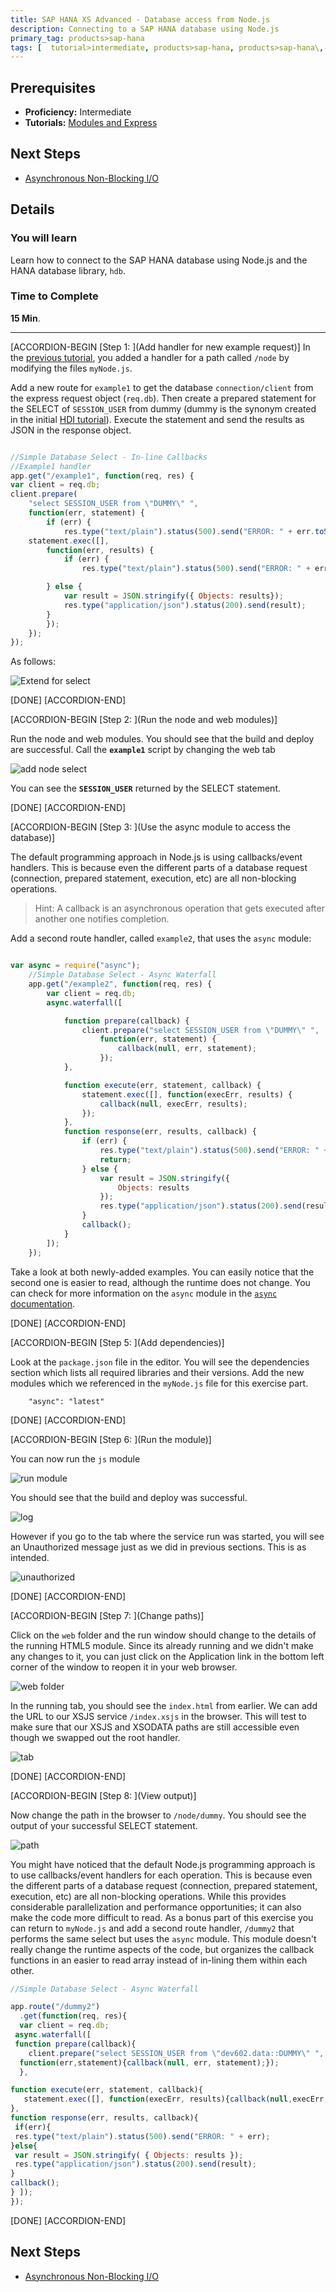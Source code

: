 ```yaml
---
title: SAP HANA XS Advanced - Database access from Node.js
description: Connecting to a SAP HANA database using Node.js
primary_tag: products>sap-hana
tags: [  tutorial>intermediate, products>sap-hana, products>sap-hana\,-express-edition   ]
---
```

## Prerequisites  
- **Proficiency:** Intermediate
- **Tutorials:** [Modules and Express](http://www.sap.com/developer/tutorials/xsa-node-modules.html)

## Next Steps
- [Asynchronous Non-Blocking I/O](http://www.sap.com/developer/tutorials/xsa-node-async.html)

## Details
### You will learn  
Learn how to connect to the SAP HANA database using Node.js and the HANA database library, `hdb`.



### Time to Complete
**15 Min**.

---



[ACCORDION-BEGIN [Step 1: ](Add handler for new example request)]
In the [previous tutorial](http://www.sap.com/developer/tutorials/xsa-node-modules.html), you added a handler for a path called `/node` by modifying the files `myNode.js`.

Add a new route for `example1` to get the database `connection/client` from the express request object (`req.db`). Then create a prepared statement for the SELECT of `SESSION_USER` from dummy (dummy is the synonym created in the initial [HDI tutorial](https://www.sap.com/developer/tutorials/xsa-hdi-module.html)). Execute the statement and send the results as JSON in the response object.


```javascript

//Simple Database Select - In-line Callbacks
//Example1 handler
app.get("/example1", function(req, res) {
var client = req.db;
client.prepare(
	"select SESSION_USER from \"DUMMY\" ",
	function(err, statement) {
		if (err) {			
			res.type("text/plain").status(500).send("ERROR: " + err.toString());	return;	}
	statement.exec([],
		function(err, results) {
			if (err) {			
				res.type("text/plain").status(500).send("ERROR: " + err.toString());	return;						

		} else {							
			var result = JSON.stringify({ Objects: results});					
			res.type("application/json").status(200).send(result);
		}
		});
	});
});


```

As follows:

![Extend for select](1.png)


[DONE]
[ACCORDION-END]

[ACCORDION-BEGIN [Step 2: ](Run the node and web modules)]

Run the node and web modules. You should see that the build and deploy are successful. Call the **`example1`** script by changing the web tab


![add node select](2.png)

You can see the **`SESSION_USER`** returned by the SELECT statement.

[DONE]
[ACCORDION-END]

[ACCORDION-BEGIN [Step 3: ](Use the async module to access the database)]

The default programming approach in Node.js is using callbacks/event handlers. This is because even the different parts of a database request (connection, prepared statement, execution, etc) are all non-blocking operations.

>Hint: A callback is an asynchronous operation that gets executed after another one notifies completion.  

Add a second route handler, called `example2`, that uses the `async` module:

```javascript

var async = require("async");
	//Simple Database Select - Async Waterfall
	app.get("/example2", function(req, res) {
		var client = req.db;
		async.waterfall([

			function prepare(callback) {
				client.prepare("select SESSION_USER from \"DUMMY\" ",
					function(err, statement) {
						callback(null, err, statement);
					});
			},

			function execute(err, statement, callback) {
				statement.exec([], function(execErr, results) {
					callback(null, execErr, results);
				});
			},
			function response(err, results, callback) {
				if (err) {
					res.type("text/plain").status(500).send("ERROR: " + err.toString());
					return;
				} else {
					var result = JSON.stringify({
						Objects: results
					});
					res.type("application/json").status(200).send(result);
				}
				callback();
			}
		]);
	});

```  

Take a look at both newly-added examples. You can easily notice that the second one is easier to read, although the runtime does not change. You can check for more information on the `async` module  in the [`async` documentation](https://caolan.github.io/async/).


[DONE]
[ACCORDION-END]

[ACCORDION-BEGIN [Step 5: ](Add dependencies)]

Look at the `package.json` file in the editor. You will see the dependencies section which lists all required libraries and their versions. Add the new modules which we referenced in the `myNode.js` file for this exercise part.  

```text
  	"async": "latest"
```

[DONE]
[ACCORDION-END]

[ACCORDION-BEGIN [Step 6: ](Run the module)]

You can now run the `js` module

![run module](6.png)

You should see that the build and deploy was successful.

![log](7.png)

However if you go to the tab where the service run was started, you will see an Unauthorized message just as we did in previous sections.  This is as intended.

![unauthorized](8.png)

[DONE]
[ACCORDION-END]

[ACCORDION-BEGIN [Step 7: ](Change paths)]

Click on the `web` folder and the run window should change to the details of the running HTML5 module.  Since its already running and we didn't make any changes to it, you can just click on the Application link in the bottom left corner of the window to reopen it in your web browser.

![web folder](9.png)

In the running tab, you should see the `index.html` from earlier. We can add the URL to our XSJS service `/index.xsjs` in the browser. This will test to make sure that our XSJS and XSODATA paths are still accessible even though we swapped out the root handler.  

![tab](10.png)

[DONE]
[ACCORDION-END]

[ACCORDION-BEGIN [Step 8: ](View output)]

Now change the path in the browser to `/node/dummy`.  You should see the output of your successful SELECT statement.

![path](11.png)

You might have noticed that the default Node.js programming approach is to use callbacks/event handlers for each operation.  This is because even the different parts of a database request (connection, prepared statement, execution, etc) are all non-blocking operations.  While this provides considerable parallelization and performance opportunities; it can also make the code more difficult to read. As a bonus part of this exercise you can return to `myNode.js` and add a second route handler, `/dummy2` that performs the same select but uses the `async` module. This module doesn't really change the runtime aspects of the code, but organizes the callback functions in an easier to read array instead of in-lining them within each other.

```javascript
//Simple Database Select - Async Waterfall
app.route("/dummy2")  .get(function(req, res){  var client = req.db; async.waterfall([ function prepare(callback){    client.prepare("select SESSION_USER from \"dev602.data::DUMMY\" ",  function(err,statement){callback(null, err, statement);});  },function execute(err, statement, callback){   statement.exec([], function(execErr, results){callback(null,execErr,results);});},function response(err, results, callback){ if(err){ res.type("text/plain").status(500).send("ERROR: " + err);}else{ var result = JSON.stringify( { Objects: results }); res.type("application/json").status(200).send(result);}callback();} ]);});
```

[DONE]
[ACCORDION-END]



## Next Steps
- [Asynchronous Non-Blocking I/O](http://www.sap.com/developer/tutorials/xsa-node-async.html)
